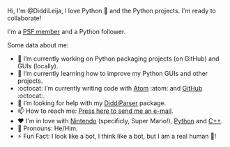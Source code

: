 Hi, I'm @DiddiLeija, I love Python 🐍
and the Python projects. I'm ready to
collaborate!

I'm a [PSF member](http://python.org/users/DiddiLeija) and a Python follower.

Some data about me:

- :telescope: I’m currently working on Python packaging projects (on GitHub) and GUIs (locally).
- :seedling: I’m currently learning how to improve my Python GUIs and other projects.
- :octocat: I’m currently writing code with [Atom](http://atom.io) :atom: and [GitHub](http://github.com) :octocat:.
- :thinking: I’m looking for help with my [DiddiParser](http://github.com/diddileija/diddiparser) package.
- :mailbox: How to reach me: [Press here to send me an e-mail](mailto:dr01191115@gmail.com).
- :heart: I'm in love with [Nintendo](http://nintendo.com) (specificly, Super Mario!), [Python](http://python.org) and [C++](http://isocpp.org).
- :man: Pronouns: He/Him.
- :zap: Fun Fact: I look like a bot, I think like a bot, but I am a real human :man:!

<!---
DiddiLeija/DiddiLeija is a ✨ special ✨ repository because its `README.md` (this file) appears on your GitHub profile.
You can click the Preview link to take a look at your changes.
--->
